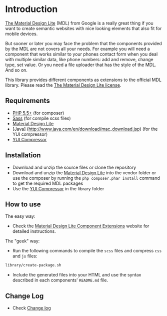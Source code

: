 # Introduction
[The Material Design Lite](https://github.com/google/material-design-lite) (MDL) from Google is a really great thing if
you want to create semantic websites with nice looking elements that also fit for mobile devices.

But sooner or later you may face the problem that the components provided by the MDL are not covers all your needs. 
For example you will need a component that works similar to your phones contact form when you deal with multiple similar data, 
like phone numbers: add and remove, change type, set value. Or you need a file uploader that has the style of the MDL. And so on.
 
This library provides different components as extensions to the official MDL library.
Please read the [The Material Design Lite license](LICENSE-MDL). 
 
Requirements
------------

- [PHP 5.5+](http://php.net/downloads.php) (for composer)
- [Sass](http://sass-lang.com/install) (for compile scss files)
- [Material Design Lite](https://github.com/google/material-design-lite)
- [Java] (http://www.java.com/en/download/mac_download.jsp) (for the YUI compressor)
- [YUI Compressor](http://yui.github.io/yuicompressor/)

Installation
------------

- Download and unzip the source files or clone the repository
- Download and unzip the [Material Design Lite](https://github.com/google/material-design-lite) into the vendor folder or use the composer by running the `php composer.phar install` command to get the required MDL packages
- Use the [YUI Compressor](http://yui.github.io/yuicompressor/) in the library folder

How to use
----------
The easy way:

- Check the [Material Design Lite Component Extensions](http://mdl.gixx-web.com/getting-started.html) website for detailed instructions.
 
The "geek" way:

- Run the following commands to compile the `scss` files and compress `css` and `js` files:

```bash
library/create-package.sh
```

- Include the generated files into your HTML and use the syntax described in each components' `README.md` file.

Change Log
----------

- Check [Change log](CHANGELOG.md)